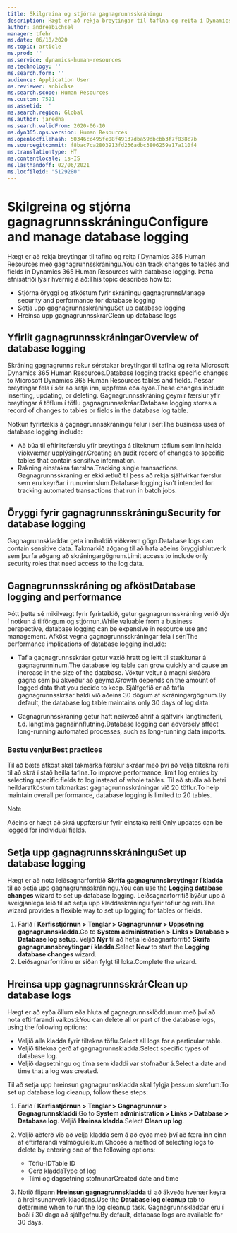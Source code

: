 ```yaml
---
title: Skilgreina og stjórna gagnagrunnsskráningu
description: Hægt er að rekja breytingar til taflna og reita í Dynamics 365 Human Resources með gagnagrunnsskráningu.
author: andreabichsel
manager: tfehr
ms.date: 06/10/2020
ms.topic: article
ms.prod: ''
ms.service: dynamics-human-resources
ms.technology: ''
ms.search.form: ''
audience: Application User
ms.reviewer: anbichse
ms.search.scope: Human Resources
ms.custom: 7521
ms.assetid: ''
ms.search.region: Global
ms.author: jaredha
ms.search.validFrom: 2020-06-10
ms.dyn365.ops.version: Human Resources
ms.openlocfilehash: 50346cc495fe08f49137dba59dbcbb3f7f838c7b
ms.sourcegitcommit: f8bac7ca2803913fd236adbc3806259a17a110f4
ms.translationtype: HT
ms.contentlocale: is-IS
ms.lasthandoff: 02/06/2021
ms.locfileid: "5129280"
---
```

# <a name="configure-and-manage-database-logging"></a><span data-ttu-id="82854-103">Skilgreina og stjórna gagnagrunnsskráningu</span><span class="sxs-lookup"><span data-stu-id="82854-103">Configure and manage database logging</span></span>

<span data-ttu-id="82854-104">Hægt er að rekja breytingar til taflna og reita í Dynamics 365 Human Resources með gagnagrunnsskráningu.</span><span class="sxs-lookup"><span data-stu-id="82854-104">You can track changes to tables and fields in Dynamics 365 Human Resources with database logging.</span></span> <span data-ttu-id="82854-105">Þetta efnisatriði lýsir hvernig á að:</span><span class="sxs-lookup"><span data-stu-id="82854-105">This topic describes how to:</span></span>

- <span data-ttu-id="82854-106">Stjórna öryggi og afköstum fyrir skráningu gagnagrunns</span><span class="sxs-lookup"><span data-stu-id="82854-106">Manage security and performance for database logging</span></span>
- <span data-ttu-id="82854-107">Setja upp gagnagrunnsskráningu</span><span class="sxs-lookup"><span data-stu-id="82854-107">Set up database logging</span></span>
- <span data-ttu-id="82854-108">Hreinsa upp gagnagrunnsskrár</span><span class="sxs-lookup"><span data-stu-id="82854-108">Clean up database logs</span></span>

## <a name="overview-of-database-logging"></a><span data-ttu-id="82854-109">Yfirlit gagnagrunnsskráningar</span><span class="sxs-lookup"><span data-stu-id="82854-109">Overview of database logging</span></span>

<span data-ttu-id="82854-110">Skráning gagnagrunns rekur sérstakar breytingar til taflna og reita Microsoft Dynamics 365 Human Resources.</span><span class="sxs-lookup"><span data-stu-id="82854-110">Database logging tracks specific changes to Microsoft Dynamics 365 Human Resources tables and fields.</span></span> <span data-ttu-id="82854-111">Þessar breytingar fela í sér að setja inn, uppfæra eða eyða.</span><span class="sxs-lookup"><span data-stu-id="82854-111">These changes include inserting, updating, or deleting.</span></span> <span data-ttu-id="82854-112">Gagnagrunnsskráning geymir færslur yfir breytingar á töflum í töflu gagnagrunnsskráar.</span><span class="sxs-lookup"><span data-stu-id="82854-112">Database logging stores a record of changes to tables or fields in the database log table.</span></span>

<span data-ttu-id="82854-113">Notkun fyrirtækis á gagnagrunnsskráningu felur í sér:</span><span class="sxs-lookup"><span data-stu-id="82854-113">The business uses of database logging include:</span></span>

- <span data-ttu-id="82854-114">Að búa til eftirlitsfærslu yfir breytinga á tilteknum töflum sem innihalda viðkvæmar upplýsingar.</span><span class="sxs-lookup"><span data-stu-id="82854-114">Creating an audit record of changes to specific tables that contain sensitive information.</span></span>
- <span data-ttu-id="82854-115">Rakning einstakra færslna.</span><span class="sxs-lookup"><span data-stu-id="82854-115">Tracking single transactions.</span></span> <span data-ttu-id="82854-116">Gagnagrunnsskráning er ekki ætluð til þess að rekja sjálfvirkar færslur sem eru keyrðar í runuvinnslum.</span><span class="sxs-lookup"><span data-stu-id="82854-116">Database logging isn't intended for tracking automated transactions that run in batch jobs.</span></span>

## <a name="security-for-database-logging"></a><span data-ttu-id="82854-117">Öryggi fyrir gagnagrunnsskráningu</span><span class="sxs-lookup"><span data-stu-id="82854-117">Security for database logging</span></span>

<span data-ttu-id="82854-118">Gagnagrunnskladdar geta innihaldið viðkvæm gögn.</span><span class="sxs-lookup"><span data-stu-id="82854-118">Database logs can contain sensitive data.</span></span> <span data-ttu-id="82854-119">Takmarkið aðgang til að hafa aðeins öryggishlutverk sem þurfa aðgang að skráningargögnum.</span><span class="sxs-lookup"><span data-stu-id="82854-119">Limit access to include only security roles that need access to the log data.</span></span>

## <a name="database-logging-and-performance"></a><span data-ttu-id="82854-120">Gagnagrunnsskráning og afköst</span><span class="sxs-lookup"><span data-stu-id="82854-120">Database logging and performance</span></span>

<span data-ttu-id="82854-121">Þótt þetta sé mikilvægt fyrir fyrirtækið, getur gagnagrunnsskráning verið dýr í notkun á tilföngum og stjórnun.</span><span class="sxs-lookup"><span data-stu-id="82854-121">While valuable from a business perspective, database logging can be expensive in resource use and management.</span></span> <span data-ttu-id="82854-122">Afköst vegna gagnagrunnsskráningar fela í sér:</span><span class="sxs-lookup"><span data-stu-id="82854-122">The performance implications of database logging include:</span></span>

- <span data-ttu-id="82854-123">Tafla gagnagrunnsskráar getur vaxið hratt og leitt til stækkunar á gagnagrunninum.</span><span class="sxs-lookup"><span data-stu-id="82854-123">The database log table can grow quickly and cause an increase in the size of the database.</span></span> <span data-ttu-id="82854-124">Vöxtur veltur á magni skráðra gagna sem þú ákveður að geyma.</span><span class="sxs-lookup"><span data-stu-id="82854-124">Growth depends on the amount of logged data that you decide to keep.</span></span> <span data-ttu-id="82854-125">Sjálfgefið er að tafla gagnagrunnsskráar haldi við aðeins 30 dögum af skráningargögnum.</span><span class="sxs-lookup"><span data-stu-id="82854-125">By default, the database log table maintains only 30 days of log data.</span></span> 

- <span data-ttu-id="82854-126">Gagnagrunnsskráning getur haft neikvæð áhrif á sjálfvirk langtímaferli, t.d. langtíma gagnainnflutning.</span><span class="sxs-lookup"><span data-stu-id="82854-126">Database logging can adversely affect long-running automated processes, such as long-running data imports.</span></span>

### <a name="best-practices"></a><span data-ttu-id="82854-127">Bestu venjur</span><span class="sxs-lookup"><span data-stu-id="82854-127">Best practices</span></span>

<span data-ttu-id="82854-128">Til að bæta afköst skal takmarka færslur skráar með því að velja tiltekna reiti til að skrá í stað heilla taflna.</span><span class="sxs-lookup"><span data-stu-id="82854-128">To improve performance, limit log entries by selecting specific fields to log instead of whole tables.</span></span> <span data-ttu-id="82854-129">Til að stuðla að betri heildarafköstum takmarkast gagnagrunnsskráningar við 20 töflur.</span><span class="sxs-lookup"><span data-stu-id="82854-129">To help maintain overall performance, database logging is limited to 20 tables.</span></span>

> [!NOTE]
> <span data-ttu-id="82854-130">Aðeins er hægt að skrá uppfærslur fyrir einstaka reiti.</span><span class="sxs-lookup"><span data-stu-id="82854-130">Only updates can be logged for individual fields.</span></span>

## <a name="set-up-database-logging"></a><span data-ttu-id="82854-131">Setja upp gagnagrunnsskráningu</span><span class="sxs-lookup"><span data-stu-id="82854-131">Set up database logging</span></span>

<span data-ttu-id="82854-132">Hægt er að nota leiðsagnarforritið **Skrifa gagnagrunnsbreytingar í kladda** til að setja upp gagnagrunnsskráningu.</span><span class="sxs-lookup"><span data-stu-id="82854-132">You can use the **Logging database changes** wizard to set up database logging.</span></span> <span data-ttu-id="82854-133">Leiðsagnarforritið býður upp á sveigjanlega leið til að setja upp kladdaskráningu fyrir töflur og reiti.</span><span class="sxs-lookup"><span data-stu-id="82854-133">The wizard provides a flexible way to set up logging for tables or fields.</span></span>

1. <span data-ttu-id="82854-134">Farið í **Kerfisstjórnun > Tenglar > Gagnagrunnur > Uppsetning gagnagrunnskladda**.</span><span class="sxs-lookup"><span data-stu-id="82854-134">Go to **System administration > Links > Database > Database log setup**.</span></span> <span data-ttu-id="82854-135">Veljið **Nýr** til að hefja leiðsagnarforritið **Skrifa gagnagrunnsbreytingar í kladda**.</span><span class="sxs-lookup"><span data-stu-id="82854-135">Select **New** to start the **Logging database changes** wizard.</span></span>
2. <span data-ttu-id="82854-136">Leiðsagnarforritinu er síðan fylgt til loka.</span><span class="sxs-lookup"><span data-stu-id="82854-136">Complete the wizard.</span></span>

## <a name="clean-up-database-logs"></a><span data-ttu-id="82854-137">Hreinsa upp gagnagrunnsskrár</span><span class="sxs-lookup"><span data-stu-id="82854-137">Clean up database logs</span></span>

<span data-ttu-id="82854-138">Hægt er að eyða öllum eða hluta af gagnagrunnsklöddunum með því að nota eftirfarandi valkosti:</span><span class="sxs-lookup"><span data-stu-id="82854-138">You can delete all or part of the database logs, using the following options:</span></span>

- <span data-ttu-id="82854-139">Veljið alla kladda fyrir tiltekna töflu.</span><span class="sxs-lookup"><span data-stu-id="82854-139">Select all logs for a particular table.</span></span>
- <span data-ttu-id="82854-140">Veljið tiltekna gerð af gagnagrunnskladda.</span><span class="sxs-lookup"><span data-stu-id="82854-140">Select specific types of database log.</span></span>
- <span data-ttu-id="82854-141">Veljið dagsetningu og tíma sem kladdi var stofnaður á.</span><span class="sxs-lookup"><span data-stu-id="82854-141">Select a date and time that a log was created.</span></span>

<span data-ttu-id="82854-142">Til að setja upp hreinsun gagnagrunnskladda skal fylgja þessum skrefum:</span><span class="sxs-lookup"><span data-stu-id="82854-142">To set up database log cleanup, follow these steps:</span></span> 

1. <span data-ttu-id="82854-143">Farið í **Kerfisstjórnun > Tenglar > Gagnagrunnur > Gagnagrunnskladdi**.</span><span class="sxs-lookup"><span data-stu-id="82854-143">Go to **System administration > Links > Database > Database log**.</span></span> <span data-ttu-id="82854-144">Veljið **Hreinsa kladda**.</span><span class="sxs-lookup"><span data-stu-id="82854-144">Select **Clean up log**.</span></span>

2. <span data-ttu-id="82854-145">Veljið aðferð við að velja kladda sem á að eyða með því að færa inn einn af eftirfarandi valmöguleikum:</span><span class="sxs-lookup"><span data-stu-id="82854-145">Choose a method of selecting logs to delete by entering one of the following options:</span></span>

   - <span data-ttu-id="82854-146">Töflu-ID</span><span class="sxs-lookup"><span data-stu-id="82854-146">Table ID</span></span>
   - <span data-ttu-id="82854-147">Gerð kladda</span><span class="sxs-lookup"><span data-stu-id="82854-147">Type of log</span></span>
   - <span data-ttu-id="82854-148">Tími og dagsetning stofnunar</span><span class="sxs-lookup"><span data-stu-id="82854-148">Created date and time</span></span>

3. <span data-ttu-id="82854-149">Notið flipann **Hreinsun gagnagrunnskladda** til að ákveða hvenær keyra á hreinsunarverk kladdans.</span><span class="sxs-lookup"><span data-stu-id="82854-149">Use the **Database log cleanup** tab to determine when to run the log cleanup task.</span></span> <span data-ttu-id="82854-150">Gagnagrunnskladdar eru í boði í 30 daga að sjálfgefnu.</span><span class="sxs-lookup"><span data-stu-id="82854-150">By default, database logs are available for 30 days.</span></span>
